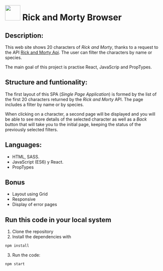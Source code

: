 # <img src="./public/favicon.jpg" width="50"/> **Rick and Morty Browser**

## **Description:**

This web site shows 20 characters of _Rick and Morty_, thanks to a request to the API [Rick and Morty Api](https://rickandmortyapi.com/documentation/#get-all-characters). The user can filter the characters by name or species.

The main goal of this project is practise React, JavaScrip and PropTypes.

## **Structure and funtionality:**

The first layout of this SPA (_Single Page Application_) is formed by the list of the first 20 characters returned by the _Rick and Morty_ API. The page includes a filter by name or by species.

When clicking on a character, a second page will be displayed and you will be able to see more details of the selected character as well as a _Back_ button that will take you to the initial page, keeping the status of the previously selected filters.

## **Languages**:

- HTML, SASS.
- JavaScript (ES6) y React.
- PropTypes

## **Bonus**

- Layout using Grid
- Responsive
- Display of error pages

## **Run this code in your local system**

1. Clone the repository
2. Install the dependencies with

```bash
npm install
```

3.  Run the code:

```bash
npm start
```
